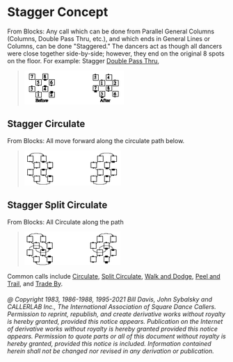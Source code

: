 
# Stagger Concept

From Blocks: Any call which can be done from Parallel General Columns
(Columns, Double Pass Thru, etc.), and which ends in General Lines or Columns,
can be done "Staggered." The dancers act as though all dancers were
close together side-by-side; however, they end on the original 8 spots on the
floor. For example: Stagger [Double Pass Thru](../b1/double_pass_thru.md),

> 
> ![alt](stagger_1.png)
> 

## Stagger Circulate
From Blocks: All move forward along the
circulate path below. 

> 
> ![alt](stagger_2.png)
> 

## Stagger Split Circulate
From Blocks: All Circulate along the
path

> 
> ![alt](stagger_3.png)
> 

Common calls include [Circulate](../b1/circulate.md),
[Split Circulate](../b1/circulate.md),
[Walk and Dodge](../ms/walk_and_dodge.md),
[Peel and Trail](../a2/peel_and_trail.md),
and [Trade By](../b2/trade_by.md).

###### @ Copyright 1983, 1986-1988, 1995-2021 Bill Davis, John Sybalsky and CALLERLAB Inc., The International Association of Square Dance Callers. Permission to reprint, republish, and create derivative works without royalty is hereby granted, provided this notice appears. Publication on the Internet of derivative works without royalty is hereby granted provided this notice appears. Permission to quote parts or all of this document without royalty is hereby granted, provided this notice is included. Information contained herein shall not be changed nor revised in any derivation or publication.
